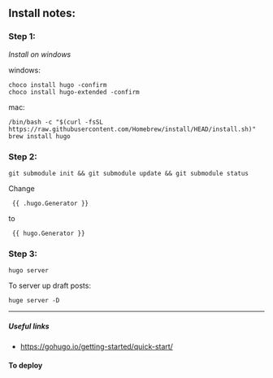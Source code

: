 ## Install notes:

### Step 1:

_Install on windows_

windows:
```
choco install hugo -confirm
choco install hugo-extended -confirm
```

mac:
```
/bin/bash -c "$(curl -fsSL https://raw.githubusercontent.com/Homebrew/install/HEAD/install.sh)"
brew install hugo
```

### Step 2:

```
git submodule init && git submodule update && git submodule status
```

Change 
```
 {{ .hugo.Generator }}
```
to
```
 {{ hugo.Generator }}
```

### Step 3:

```
hugo server
```

To server up draft posts:
```
huge server -D
```

---

##### Useful links

- https://gohugo.io/getting-started/quick-start/

#### To deploy
